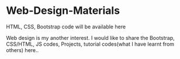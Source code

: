 # Web-Design-Materials
HTML, CSS, Bootstrap code will be available here 

Web design is my another interest. I would like to share the Bootstrap, CSS/HTML, JS codes, Projects,  tutorial codes(what I have learnt from others) here..
